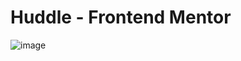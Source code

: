<h1>Huddle - Frontend Mentor</h1>

![image](https://github.com/Diegokraus/huddle-landing-page/assets/80995860/ddb33a49-c266-4e85-be49-7d1bfe7a1ccb)

